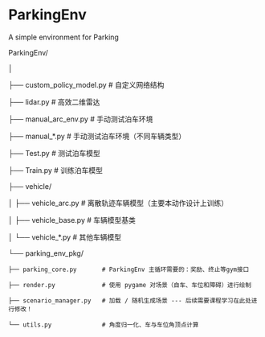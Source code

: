 # ParkingEnv
A simple environment for Parking

ParkingEnv/

│

├── custom_policy_model.py    # 自定义网络结构

├── lidar.py                  # 高效二维雷达

├── manual_arc_env.py         # 手动测试泊车环境

├── manual_*.py               # 手动测试泊车环境（不同车辆类型）

├── Test.py                   # 测试泊车模型

├── Train.py                  # 训练泊车模型

├── vehicle/

│   ├── vehicle_arc.py        # 离散轨迹车辆模型（主要本动作设计上训练）

│   ├── vehicle_base.py       # 车辆模型基类

│   └── vehicle_*.py          # 其他车辆模型

└── parking_env_pkg/

    ├── parking_core.py       # ParkingEnv 主循环需要的：奖励、终止等gym接口
    
    ├── render.py             # 使用 pygame 对场景（自车、车位和障碍）进行绘制 
    
    ├── scenario_manager.py   # 加载 / 随机生成场景 --- 后续需要课程学习在此处进行修改！
    
    └── utils.py              # 角度归一化、车与车位角顶点计算
    
 
